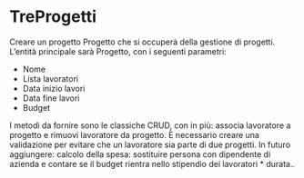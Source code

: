 # TreProgetti
Creare un progetto Progetto che si occuperà della gestione di progetti.
L’entità principale sarà Progetto, con i seguenti parametri:
- Nome
- Lista lavoratori
- Data inizio lavori
- Data fine lavori
- Budget

I metodi da fornire sono le classiche CRUD, con in più: associa lavoratore a progetto e rimuovi 
lavoratore da progetto. È necessario creare una validazione per evitare che un lavoratore sia parte 
di due progetti.
In futuro aggiungere: calcolo della spesa: sostituire persona con dipendente di azienda e contare 
se il budget rientra nello stipendio dei lavoratori * durata..
